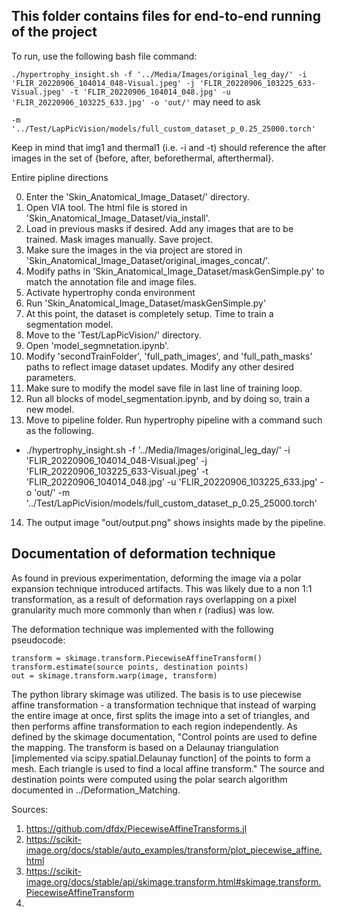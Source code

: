 ## This folder contains files for end-to-end running of the project

To run, use the following bash file command:

`
./hypertrophy_insight.sh -f '../Media/Images/original_leg_day/' -i 'FLIR_20220906_104014_048-Visual.jpeg' -j 'FLIR_20220906_103225_633-Visual.jpeg' -t 'FLIR_20220906_104014_048.jpg' -u 'FLIR_20220906_103225_633.jpg' -o 'out/'
`
may need to ask  
```
-m '../Test/LapPicVision/models/full_custom_dataset_p_0.25_25000.torch'
```

Keep in mind that img1 and thermal1 (i.e. -i and -t) should reference the after images in the set of {before, after, beforethermal, afterthermal}.

Entire pipline directions

0. Enter the 'Skin_Anatomical_Image_Dataset/' directory.
1. Open VIA tool. The html file is stored in 'Skin_Anatomical_Image_Dataset/via_install'.
2. Load in previous masks if desired. Add any images that are to be trained. Mask images manually. Save project.
3. Make sure the images in the via project are stored in 'Skin_Anatomical_Image_Dataset/original_images_concat/'.
4. Modify paths in 'Skin_Anatomical_Image_Dataset/maskGenSimple.py' to match the annotation file and image files.
5. Activate hypertrophy conda environment
6. Run 'Skin_Anatomical_Image_Dataset/maskGenSimple.py'
7. At this point, the dataset is completely setup. Time to train a segmentation model.
8. Move to the 'Test/LapPicVision/' directory.
9. Open 'model_segmnetation.ipynb'.
10. Modify 'secondTrainFolder', 'full_path_images', and 'full_path_masks' paths to reflect image dataset updates. Modify any other desired parameters.
11. Make sure to modify the model save file in last line of training loop.
12. Run all blocks of model_segmentation.ipynb, and by doing so, train a new model.
13. Move to pipeline folder. Run hypertrophy pipeline with a command such as the following.
 - ./hypertrophy_insight.sh -f '../Media/Images/original_leg_day/' -i 'FLIR_20220906_104014_048-Visual.jpeg' -j 'FLIR_20220906_103225_633-Visual.jpeg' -t 'FLIR_20220906_104014_048.jpg' -u 'FLIR_20220906_103225_633.jpg' -o 'out/' -m '../Test/LapPicVision/models/full_custom_dataset_p_0.25_25000.torch'
14. The output image "out/output.png" shows insights made by the pipeline.


## Documentation of deformation technique

As found in previous experimentation, deforming the image via a polar expansion technique introduced artifacts. This was likely due to a non 1:1 transformation, as a result of deformation rays overlapping on a pixel granularity much more commonly than when r (radius) was low.

The deformation technique was implemented with the following pseudocode:
```
transform = skimage.transform.PiecewiseAffineTransform()
transform.estimate(source points, destination points)
out = skimage.transform.warp(image, transform)
```

The python library skimage was utilized. The basis is to use piecewise affine transformation - a transformation technique that instead of warping the entire image at once, first splits the image into a set of triangles, and then performs affine transformation to each region independently. As defined by the skimage documentation, "Control points are used to define the mapping. The transform is based on a Delaunay triangulation [implemented via scipy.spatial.Delaunay function] of the points to form a mesh. Each triangle is used to find a local affine transform." The source and destination points were computed using the polar search algorithm documented in ../Deformation_Matching.

Sources:
1. https://github.com/dfdx/PiecewiseAffineTransforms.jl
2. https://scikit-image.org/docs/stable/auto_examples/transform/plot_piecewise_affine.html
3. https://scikit-image.org/docs/stable/api/skimage.transform.html#skimage.transform.PiecewiseAffineTransform
4. 